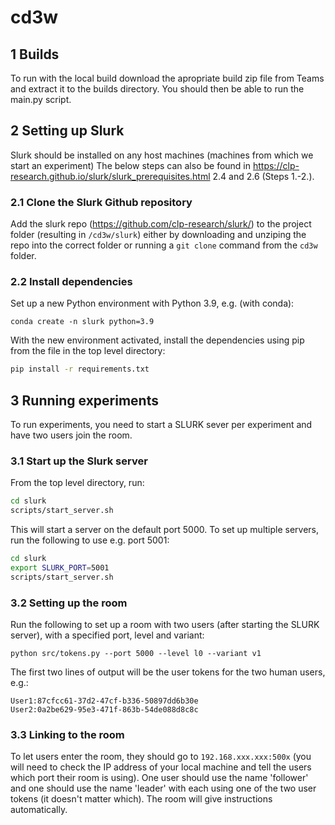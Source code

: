 # cd3w

## 1 Builds

To run with the local build download the apropriate build zip file from Teams and extract it to the builds directory. You should then be able to run the main.py script.

## 2 Setting up Slurk

Slurk should be installed on any host machines (machines from which we start an experiment)
The below steps can also be found in https://clp-research.github.io/slurk/slurk_prerequisites.html 2.4 and 2.6 (Steps 1.-2.).

### 2.1 Clone the Slurk Github repository

Add the slurk repo (https://github.com/clp-research/slurk/) to the project folder (resulting in ```/cd3w/slurk```) either by downloading and unziping the repo into the correct folder or running a ```git clone``` command from the ```cd3w``` folder.

### 2.2 Install dependencies

Set up a new Python environment with Python 3.9, e.g. (with conda):
```
conda create -n slurk python=3.9
```
With the new environment activated, install the dependencies using pip from the file in the top level directory:

```sh
pip install -r requirements.txt
```

## 3 Running experiments
To run experiments, you need to start a SLURK sever per experiment and have two users join the room.

### 3.1 Start up the Slurk server 

From the top level directory, run:

```sh
cd slurk
scripts/start_server.sh
```
This will start a server on the default port 5000. To set up multiple servers, run the following to use e.g. port 5001:
```sh
cd slurk
export SLURK_PORT=5001
scripts/start_server.sh
```

### 3.2 Setting up the room
Run the following to set up a room with two users (after starting the SLURK server), with a specified port, level and variant:
```
python src/tokens.py --port 5000 --level l0 --variant v1
```
The first two lines of output will be the user tokens for the two human users, e.g.:
```
User1:87cfcc61-37d2-47cf-b336-50897dd6b30e
User2:0a2be629-95e3-471f-863b-54de088d8c8c
```

### 3.3 Linking to the room
To let users enter the room, they should go to ```192.168.xxx.xxx:500x``` (you will need to check the IP address of your local machine and tell the users which port their room is using). One user should use the name 'follower' and one should use the name 'leader' with each using one of the two user tokens (it doesn't matter which). The room will give instructions automatically.
